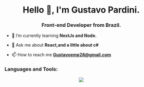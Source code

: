 <h1 align="center">Hello 👋, I'm Gustavo Pardini.</h1>
<h3 align="center">Front-end Developer from Brazil.</h3>

- 🌱 I’m currently learning **NextJs and Node.**

- 💬 Ask me about **React,and a little about c#**

- 📫 How to reach me **Gustavoemp28@gmail.com**


<p align="left">
</p>

<h3 align="left">Languages and Tools:</h3>
<p align="center">
  <a href="https://skillicons.dev">
    <img src="https://skillicons.dev/icons?i=git,html,css,js,react,nextjs,sass,styledcomponents,vite" />
  </a>
</p>

